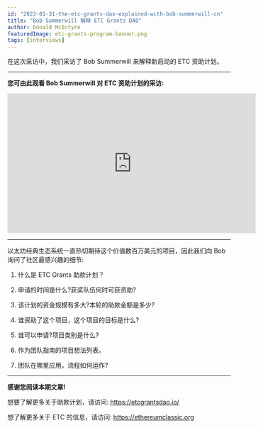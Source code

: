 ```yaml
---
id: "2023-01-31-the-etc-grants-dao-explained-with-bob-summerwill-cn"
title: "Bob Summerwill 解释 ETC Grants DAO"
author: Donald McIntyre
featuredImage: etc-grants-program-banner.png
tags: [interviews]
---
```


在这次采访中，我们采访了 Bob Summerwill 来解释新启动的 ETC 资助计划。

---

**您可由此观看 Bob Summerwill 对 ETC 资助计划的采访:**

<iframe width="560" height="315" src="https://www.youtube.com/embed/hJKUP5SEbDY" title="YouTube video player" frameborder="0" allow="accelerometer; autoplay; clipboard-write; encrypted-media; gyroscope; picture-in-picture; web-share" allowfullscreen></iframe>

---

以太坊经典生态系统一直热切期待这个价值数百万美元的项目，因此我们向 Bob 询问了社区最感兴趣的细节:

1. 什么是 ETC Grants 助款计划？

2. 申请的时间是什么?获奖队伍何时可获资助?

3. 该计划的资金规模有多大?本轮的助款金额是多少?

4. 谁资助了这个项目，这个项目的目标是什么?

5. 谁可以申请?项目类别是什么?

6. 作为团队指南的项目想法列表。

7. 团队在哪里应用，流程如何运作?

---

**感谢您阅读本期文章!**

想要了解更多关于助款计划，请访问: https://etcgrantsdao.io/

想了解更多关于 ETC 的信息，请访问: https://ethereumclassic.org
